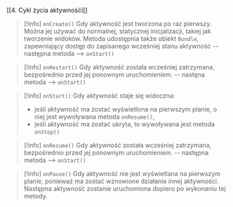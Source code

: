 [[4. Cykl życia aktywnośći]]

>[!info] `onCreate()`
> Gdy aktywność jest tworzona po raz pierwszy. Można jej używać do normalnej, statycznej inicjalizacji, takiej jak tworzenie widoków. Metoda udostępnia także obiekt `Bundle`, zapewniający dostęp do zapisanego wcześniej stanu aktywność 
> -- następna metoda --> `onStart()`


>[!info] `onRestart()`
>Gdy aktywność została wcześniej zatrzymana, bezpośrednio przed jej ponownym uruchomieniem.
>-- nastęna metoda --> `onStart()`


>[!info] `onStart()`
>Gdy aktywność staje się widoczna:
> 	- jeśli aktywność ma zostać wyświetlona na pierwszym planie, o niej jest wywoływana metoda `onResume()`,
>	- jeśli aktywność ma zostać ukryta, to wywoływana jest metoda `onStop()`


>[!info] `onResume()`
>Gdy aktywność została wcześniej zatrzymana, bezpośrednio przed jej ponownym uruchomieniem. 
>-- następna metoda --> `onStart()`

>[!info] `onPause()`
>Gdy aktywność nie jest wyświetlana na pierwszym planie, ponieważ ma zostać wznowione działanie innej aktywności.
> Następna aktywność zostanie uruchomiona dopiero po wykonaniu tej metody.
> 













